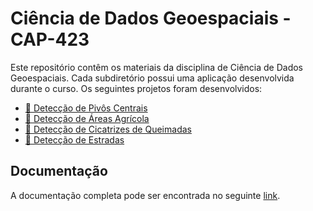 # Ciência de Dados Geoespaciais - CAP-423

Este repositório contêm os materiais da disciplina de Ciência de Dados Geoespaciais. 
Cada subdiretório possui uma aplicação desenvolvida durante o curso. 
Os seguintes projetos foram desenvolvidos:
    
- [:file_folder: Detecção de Pivôs Centrais](...)
- [:file_folder: Detecção de Áreas Agrícola](croplands-classification)
- [:file_folder: Detecção de Cicatrizes de Queimadas](...)
- [:file_folder: Detecção de Estradas](...)


## Documentação

A documentação completa pode ser encontrada no seguinte [link](...).

